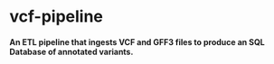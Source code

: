 # vcf-pipeline
#### An ETL pipeline that ingests VCF and GFF3 files to produce an SQL Database of annotated variants.
